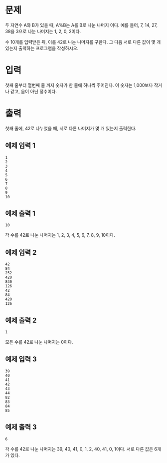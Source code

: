 문제
=================
두 자연수 A와 B가 있을 때, A%B는 A를 B로 나눈 나머지 이다. 예를 들어, 7, 14, 27, 38을 3으로 나눈 나머지는 1, 2, 0, 2이다. 

수 10개를 입력받은 뒤, 이를 42로 나눈 나머지를 구한다. 그 다음 서로 다른 값이 몇 개 있는지 출력하는 프로그램을 작성하시오.

입력
=============
첫째 줄부터 열번째 줄 까지 숫자가 한 줄에 하나씩 주어진다. 이 숫자는 1,000보다 작거나 같고, 음이 아닌 정수이다.

출력
====================
첫째 줄에, 42로 나누었을 때, 서로 다른 나머지가 몇 개 있는지 출력한다.

예제 입력 1 
----------------

```
1
2
3
4
5
6
7
8
9
10
```

예제 출력 1 
-------------

```
10
```

각 수를 42로 나눈 나머지는 1, 2, 3, 4, 5, 6, 7, 8, 9, 10이다.

예제 입력 2 
----------------

```
42
84
252
420
840
126
42
84
420
126
```

예제 출력 2 
---------------

```
1
```

모든 수를 42로 나눈 나머지는 0이다.

예제 입력 3 
----------------

```
39
40
41
42
43
44
82
83
84
85
```

예제 출력 3 
-------------

```
6
```

각 수를 42로 나눈 나머지는 39, 40, 41, 0, 1, 2, 40, 41, 0, 1이다. 서로 다른 값은 6개가 있다.
